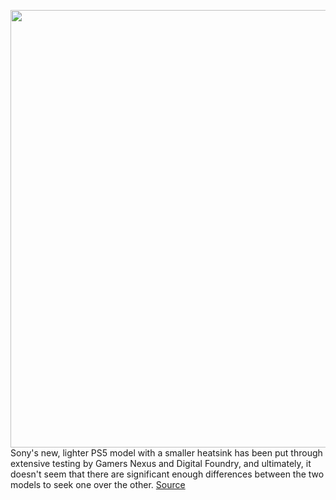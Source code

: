 <img src='https://cdn.vox-cdn.com/thumbor/Urg5OEkf2ahzP6GjtvqLafnT18Y=/0x0:2040x1360/1200x800/filters:focal(857x517:1183x843)/cdn.vox-cdn.com/uploads/chorus_image/image/69867702/vpavic_4278_20201030_0247.0.jpg' width='700px' /><br/>
Sony's new, lighter PS5 model with a smaller heatsink has been put through extensive testing by Gamers Nexus and Digital Foundry, and ultimately, it doesn't seem that there are significant enough differences between the two models to seek one over the other.
<a href='https://www.theverge.com/2021/9/16/22677593/ps5-playstation-5-smaller-heatsink-testing-gamers-nexus-digital-foundry'> Source <a/>